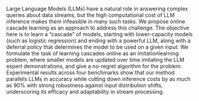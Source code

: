 Large Language Models (LLMs) have a natural
role in answering complex queries about data
streams, but the high computational cost of LLM
inference makes them infeasible in many such
tasks. We propose online cascade learning as an
approach to address this challenge. The objective
here is to learn a “cascade” of models, starting
with lower-capacity models (such as logistic regression) and ending with a powerful LLM, along
with a deferral policy that determines the model
to be used on a given input. We formulate the
task of learning cascades online as an imitationlearning problem, where smaller models are updated over time imitating the LLM expert demonstrations, and give a no-regret algorithm for the
problem. Experimental results across four benchmarks show that our method parallels LLMs in
accuracy while cutting down inference costs by
as much as 90% with strong robustness against
input distribution shifts, underscoring its efficacy
and adaptability in stream processing.
